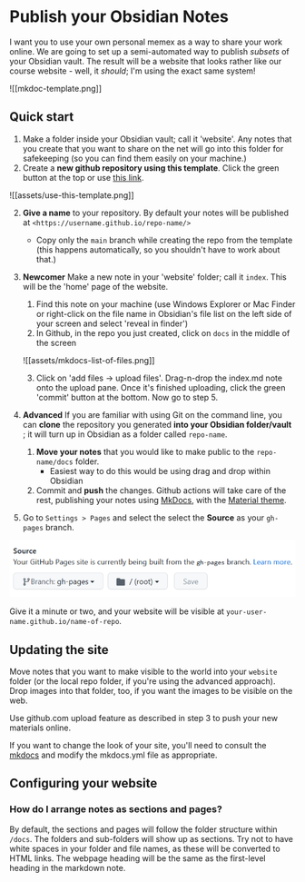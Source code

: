 # Publish your Obsidian Notes

I want you to use your own personal memex as a way to share your work online. We are going to set up a semi-automated way to publish _subsets_ of your Obsidian vault. The result will be a website that looks rather like our course website - well, it *should*; I'm using the exact same system!

![[mkdoc-template.png]]

## Quick start

1. Make a folder inside your Obsidian vault; call it 'website'. Any notes that you create that you want to share on the net will go into this folder for safekeeping (so you can find them easily on your machine.)
2. Create a **new github repository using this template**. Click the green button at the top or use [this link](https://github.com/jobindjohn/obsidian-publish-mkdocs/generate). 

![[assets/use-this-template.png]]

2.  **Give a name** to your repository. By default your notes will be published at `<https://username.github.io/repo-name/>`
     - Copy only the `main` branch while creating the repo from the template (this happens automatically, so you shouldn't have to work about that.)
3. **Newcomer**  Make a new note in your 'website' folder; call it `index`. This will be the 'home' page of the website. 
	1. Find this note on your machine (use Windows Explorer or Mac Finder or right-click on the file name in Obsidian's file list on the left side of your screen and select 'reveal in finder')
	2. In Github, in the repo you just created, click on `docs` in the middle of the screen
	
	![[assets/mkdocs-list-of-files.png]]
	
	3. Click on 'add files -> upload files'. Drag-n-drop the index.md note onto the upload pane. Once it's finished uploading, click the green 'commit' button at the bottom. Now go to step 5.
4. **Advanced** If you are familiar with using Git on the command line, you can **clone** the repository you generated **into your Obsidian folder/vault** ; it will turn up in Obsidian as a folder called `repo-name`. 
	1. **Move your notes** that you would like to make public to the `repo-name/docs` folder.
	    - Easiest way to do this would be using drag and drop within Obsidian
	1. Commit and **push** the changes. Github actions will take care of the rest, publishing your notes using [MkDocs](https://www.mkdocs.org/), with the [Material theme](https://squidfunk.github.io/mkdocs-material/). 
5. Go to `Settings > Pages` and select the select the **Source** as your `gh-pages` branch.

![](assets/github-branch.png)

Give it a minute or two, and your website will be visible at `your-user-name.github.io/name-of-repo`.

## Updating the site

Move notes that you want to make visible to the world into your `website` folder (or the local repo folder, if you're using the advanced approach). Drop images into that folder, too, if you want the images to be visible on the web.  

Use github.com upload feature as described in step 3 to push your new materials online. 

If you want to change the look of your site, you'll need to consult the [mkdocs](https://www.mkdocs.org/) and modify the mkdocs.yml file as appropriate.

## Configuring your website

### How do I arrange notes as sections and pages?

By default, the sections and pages will follow the folder structure within `/docs`. The folders and sub-folders will show up as sections. Try not to have white spaces in your folder and file names, as these will be converted to HTML links. The webpage heading will be the same as the first-level heading in the markdown note.




